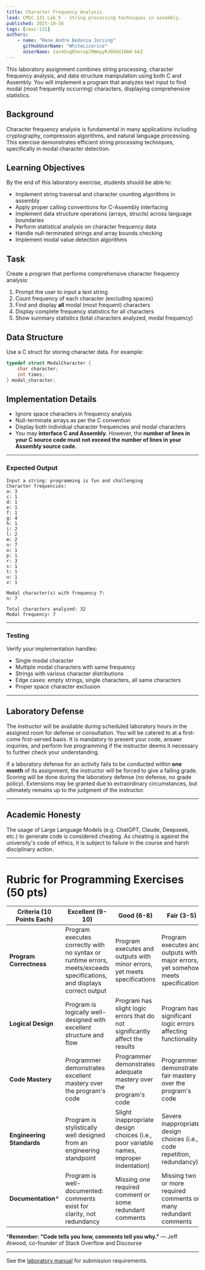 ```yaml
---
title: Character Frequency Analysis
lead: CMSC 131 Lab 5 - String processing techniques in assembly.
published: 2025-10-16
tags: [cmsc-131]
authors:
    - name: "Rene Andre Bedonia Jocsing"
      gitHubUserName: "WhiteLicorice"
      xUserName: 1av4SxgKhernpJ9NmyyRJ0XkGI6W4-bkZ
---
```


This laboratory assignment combines string processing, character frequency analysis, and data structure manipulation using both C and Assembly. You will implement a program that analyzes text input to find modal (most frequently occurring) characters, displaying comprehensive statistics.

## Background

Character frequency analysis is fundamental in many applications including cryptography, compression algorithms, and natural language processing. This exercise demonstrates efficient string processing techniques, specifically in modal character detection.

## Learning Objectives

By the end of this laboratory exercise, students should be able to:

* Implement string traversal and character counting algorithms in assembly
* Apply proper calling conventions for C-Assembly interfacing
* Implement data structure operations (arrays, structs) across language boundaries
* Perform statistical analysis on character frequency data
* Handle null-terminated strings and array bounds checking
* Implement modal value detection algorithms

## Task

Create a program that performs comprehensive character frequency analysis:

1. Prompt the user to input a text string
2. Count frequency of each character (excluding spaces)
3. Find and display **all** modal (most frequent) characters
4. Display complete frequency statistics for all characters
5. Show summary statistics (total characters analyzed, modal frequency)

## Data Structure

Use a C struct for storing character data. For example:

```c
typedef struct ModalCharacter {
    char character;
    int times;
} modal_character;
```

## Implementation Details

* Ignore space characters in frequency analysis
* Null-terminate arrays as per the C convention
* Display both individual character frequencies and modal characters
* You may **interface C and Assembly**. However, the **number of lines in your C source code must not exceed the number of lines in your Assembly source code.**

---

### Expected Output

```text
Input a string: programming is fun and challenging
Character frequencies:
a: 3
c: 1  
d: 1
e: 1
f: 1
g: 4
h: 1
i: 2
l: 2
m: 2
n: 7
o: 1
p: 1
r: 3
s: 1
t: 1
u: 1
v: 1

Modal character(s) with frequency 7:
n: 7

Total characters analyzed: 32
Modal frequency: 7
```

---

### Testing

Verify your implementation handles:

* Single modal character
* Multiple modal characters with same frequency
* Strings with various character distributions
* Edge cases: empty strings, single characters, all same characters
* Proper space character exclusion

---

## Laboratory Defense

The instructor will be available during scheduled laboratory hours in the assigned room for defense or consultation. You will be catered to at a first-come first-served basis. It is mandatory to present your code, answer inquiries, and perform live programming if the instructor deems it necessary to further check your understanding.

If a laboratory defense for an activity fails to be conducted within **one month** of its assignment, the instructor will be forced to give a failing grade. Scoring will be done during the laboratory defense (no defense, no grade policy). Extensions may be granted due to extraordinary circumstances, but ultimately remains up to the judgment of the instructor.

---

## Academic Honesty

The usage of Large Language Models (e.g. ChatGPT, Claude, Deepseek, etc.) to generate code is considered cheating. As cheating is against the university's code of ethics, it is subject to failure in the course and harsh disciplinary action.

---

# Rubric for Programming Exercises (50 pts)

| **Criteria (10 Points Each)** | **Excellent (9-10)** | **Good (6-8)** | **Fair (3-5)** | **Poor (0-2)** |
|---|---|---|---|---|
| **Program Correctness** | Program executes correctly with no syntax or runtime errors, meets/exceeds specifications, and displays correct output | Program executes and outputs with minor errors, yet meets specifications | Program executes and outputs with major errors, yet somehow meets specifications | Program does not execute or does not meet specs |
| **Logical Design** | Program is logically well-designed with excellent structure and flow | Program has slight logic errors that do not significantly affect the results | Program has significant logic errors affecting functionality | Program logic is fundamentally incorrect |
| **Code Mastery** | Programmer demonstrates excellent mastery over the program's code | Programmer demonstrates adequate mastery over the program's code | Programmer demonstrates fair mastery over the program's code | Programmer demonstrates poor mastery over the program's code |
| **Engineering Standards** | Program is stylistically well designed from an engineering standpoint | Slight inappropriate design choices (i.e., poor variable names, improper indentation) | Severe inappropriate design choices (i.e., code repetition, redundancy) | Program is poorly written |
| **Documentation*** | Program is well-documented: comments exist for clarity, not redundancy | Missing one required comment or some redundant comments | Missing two or more required comments or many redundant comments | Most documentation missing or most documentation is redundant |

***Remember: "Code tells you how, comments tell you why."** — Jeff Atwood, co-founder of Stack Overflow and Discourse

---

See the [laboratory manual](https://drive.google.com/file/d/1av4SxgKhernpJ9NmyyRJ0XkGI6W4-bkZ/view?usp=drive_link) for submission requirements.
